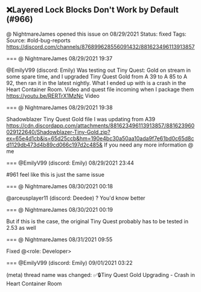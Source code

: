 ## ❌Layered Lock Blocks Don't Work by Default (#966)
@ NightmareJames opened this issue on 08/29/2021
Status: fixed
Tags: 
Source: #old-bug-reports https://discord.com/channels/876899628556091432/881623496113913857


=== @ NightmareJames 08/29/2021 19:37

@EmilyV99 (discord: Emily) Was testing out Tiny Quest:  Gold on stream in some spare time, and I upgraded Tiny Quest Gold from A 39 to A 85 to A 92, then ran it in the latest nightly.  What I ended up with is a crash in the Heart Container Room.  Video and quest file incoming when I package them
https://youtu.be/RERTrX1MzNc  Video

=== @ NightmareJames 08/29/2021 19:38

Shadowblazer Tiny Quest Gold file I was updating from A39
https://cdn.discordapp.com/attachments/881623496113913857/881623960029122640/Shadowblazer-Tiny-Gold.zip?ex=65e4d1cb&is=65d25ccb&hm=190e4bc30a50aa10ada9f7e61bd0c65d8cd1129db473d4b89cd066c197d2c485&
If you need any more information @ me

=== @EmilyV99 (discord: Emily) 08/29/2021 23:44

#961 feel like this is just the same issue

=== @ NightmareJames 08/30/2021 00:18

@arceusplayer11 (discord: Deedee) ?  You'd know better

=== @ NightmareJames 08/30/2021 00:19

But if this is the case, the original Tiny Quest probably has to be tested in 2.53 as well

=== @ NightmareJames 08/31/2021 09:55

Fixed
@<role: Developer>

=== @EmilyV99 (discord: Emily) 09/01/2021 03:22

(meta) thread name was changed: ✅🔒Tiny Quest Gold  Upgrading - Crash in Heart Container Room
